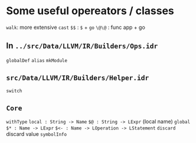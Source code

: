 # Some useful opereators / classes

`walk`: more extensive `cast`
`$$` : `$` + `go`
`\@\@` : func app + go

## In `../src/Data/LLVM/IR/Builders/Ops.idr`

`globalDef`
`alias`
`mkModule`

## `src/Data/LLVM/IR/Builders/Helper.idr`

`switch`

## `Core`

`withType`
`local : String -> Name`
`$@ : String -> LExpr` (local name)
`global`
`$* : Name -> LExpr` 
`$<- : Name -> LOperation -> LStatement`
`discard` discard value
`symbolInfo`